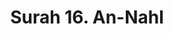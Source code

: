 ---
title       : "Surah 16. An-Nahl"
DATE        : 7/25/2018 9:18:17 AM
draft       : false
TYPE        : "quran"
layout      : "surah"
BookCode    : "ARB"
SurahNumber : "16"
TotalAyah   : "128"
---